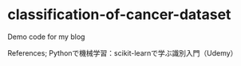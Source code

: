 # classification-of-cancer-dataset
Demo code for my blog

References;
Pythonで機械学習：scikit-learnで学ぶ識別入門（Udemy）
